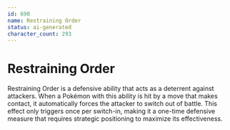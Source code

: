 ```yaml
---
id: 690
name: Restraining Order
status: ai-generated
character_count: 293
---
```


# Restraining Order

Restraining Order is a defensive ability that acts as a deterrent against attackers. When a Pokémon with this ability is hit by a move that makes contact, it automatically forces the attacker to switch out of battle. This effect only triggers once per switch-in, making it a one-time defensive measure that requires strategic positioning to maximize its effectiveness.